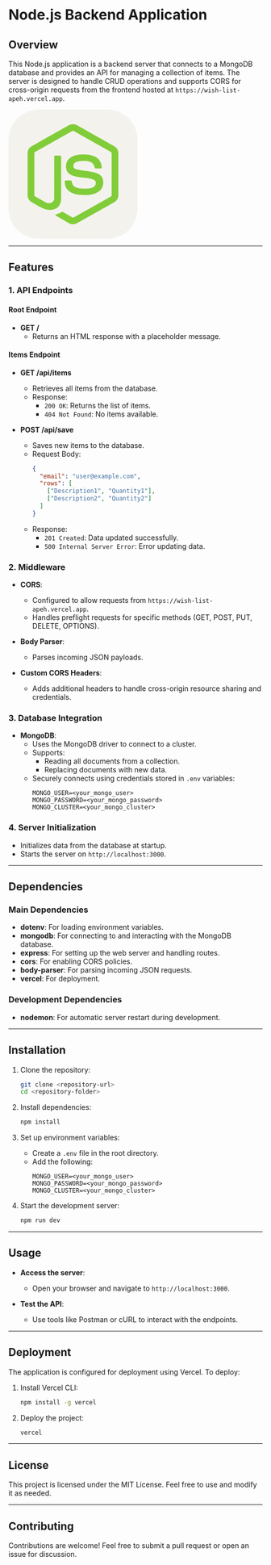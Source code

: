 # Node.js Backend Application

## Overview
This Node.js application is a backend server that connects to a MongoDB database and provides an API for managing a collection of items. The server is designed to handle CRUD operations and supports CORS for cross-origin requests from the frontend hosted at `https://wish-list-apeh.vercel.app`.


<svg xmlns="http://www.w3.org/2000/svg" width="256" height="256" viewBox="0 0 256 256">
  <g fill="none">
    <rect width="256" height="256" fill="#f4f2ed" rx="60"/>
    <path fill="#81cd39" d="M119.878 31.116c4.919-2.815 11.325-2.828 16.239 0c24.722 13.97 49.452 27.917 74.17 41.895c4.65 2.619 7.759 7.793 7.712 13.15v84.045c.035 5.579-3.382 10.877-8.287 13.436c-24.641 13.893-49.27 27.802-73.907 41.695c-5.019 2.87-11.554 2.649-16.418-.457c-7.387-4.282-14.787-8.544-22.175-12.822c-1.51-.9-3.212-1.616-4.278-3.08c.943-1.27 2.628-1.428 3.997-1.983c3.083-.981 5.916-2.555 8.748-4.082c.717-.49 1.591-.302 2.278.136c6.317 3.622 12.579 7.35 18.917 10.937c1.352.781 2.721-.256 3.877-.9c24.18-13.667 48.39-27.281 72.567-40.952c.896-.431 1.391-1.382 1.318-2.363c.017-27.725.004-55.454.009-83.18c.102-1.112-.542-2.136-1.549-2.592c-24.555-13.829-49.099-27.678-73.65-41.51a2.56 2.56 0 0 0-2.892-.005c-24.552 13.837-49.09 27.7-73.642 41.527c-1.003.457-1.676 1.464-1.557 2.58c.005 27.726 0 55.455 0 83.184a2.35 2.35 0 0 0 1.336 2.334c6.551 3.715 13.111 7.404 19.667 11.107c3.694 1.987 8.228 3.169 12.298 1.646c3.59-1.288 6.107-4.953 6.039-8.765c.034-27.563-.017-55.13.025-82.69c-.09-1.223 1.071-2.234 2.261-2.118c3.148-.022 6.3-.043 9.448.008c1.314-.03 2.218 1.288 2.056 2.52c-.013 27.738.034 55.476-.021 83.213c.008 7.393-3.029 15.437-9.867 19.054c-8.423 4.363-18.835 3.438-27.157-.746c-7.204-3.596-14.08-7.84-21.156-11.692c-4.918-2.545-8.318-7.864-8.283-13.439V86.161c-.052-5.468 3.182-10.736 7.975-13.317c24.637-13.903 49.27-27.818 73.902-41.728"/>
    <path fill="#81cd39" d="M141.372 89.335c10.745-.692 22.248-.41 31.917 4.884c7.487 4.056 11.637 12.57 11.769 20.887c-.209 1.121-1.382 1.74-2.453 1.663c-3.117-.004-6.236.043-9.353-.021c-1.323.051-2.091-1.168-2.257-2.337c-.896-3.98-3.067-7.921-6.812-9.841c-5.75-2.878-12.416-2.733-18.687-2.673c-4.576.242-9.498.639-13.376 3.33c-2.977 2.039-3.881 6.155-2.819 9.47c1.002 2.38 3.749 3.148 5.997 3.856c12.95 3.387 26.672 3.049 39.373 7.506c5.26 1.817 10.404 5.35 12.204 10.856c2.355 7.38 1.323 16.2-3.928 22.124c-4.258 4.875-10.459 7.529-16.644 8.97c-8.228 1.835-16.767 1.882-25.123 1.067c-7.857-.896-16.034-2.96-22.099-8.313c-5.187-4.504-7.72-11.522-7.469-18.294c.06-1.144 1.199-1.942 2.295-1.848c3.139-.025 6.279-.034 9.418.005c1.254-.09 2.184.994 2.248 2.176c.579 3.791 2.004 7.771 5.31 10.018c6.381 4.117 14.388 3.835 21.694 3.95c6.052-.268 12.847-.349 17.787-4.35c2.606-2.282 3.378-6.1 2.674-9.384c-.763-2.773-3.664-4.065-6.155-4.91c-12.783-4.043-26.659-2.576-39.318-7.149c-5.14-1.816-10.11-5.25-12.084-10.53c-2.755-7.473-1.493-16.717 4.308-22.44c5.656-5.695 13.82-7.888 21.583-8.672"/>
  </g>
</svg>


---

## Features

### 1. **API Endpoints**
#### Root Endpoint
- **GET /**
  - Returns an HTML response with a placeholder message.

#### Items Endpoint
- **GET /api/items**
  - Retrieves all items from the database.
  - Response:
    - `200 OK`: Returns the list of items.
    - `404 Not Found`: No items available.

- **POST /api/save**
  - Saves new items to the database.
  - Request Body:
    ```json
    {
      "email": "user@example.com",
      "rows": [
        ["Description1", "Quantity1"],
        ["Description2", "Quantity2"]
      ]
    }
    ```
  - Response:
    - `201 Created`: Data updated successfully.
    - `500 Internal Server Error`: Error updating data.

### 2. **Middleware**
- **CORS**:
  - Configured to allow requests from `https://wish-list-apeh.vercel.app`.
  - Handles preflight requests for specific methods (GET, POST, PUT, DELETE, OPTIONS).

- **Body Parser**:
  - Parses incoming JSON payloads.

- **Custom CORS Headers**:
  - Adds additional headers to handle cross-origin resource sharing and credentials.

### 3. **Database Integration**
- **MongoDB**:
  - Uses the MongoDB driver to connect to a cluster.
  - Supports:
    - Reading all documents from a collection.
    - Replacing documents with new data.
  - Securely connects using credentials stored in `.env` variables:
    ```env
    MONGO_USER=<your_mongo_user>
    MONGO_PASSWORD=<your_mongo_password>
    MONGO_CLUSTER=<your_mongo_cluster>
    ```

### 4. **Server Initialization**
- Initializes data from the database at startup.
- Starts the server on `http://localhost:3000`.

---

## Dependencies

### Main Dependencies
- **dotenv**: For loading environment variables.
- **mongodb**: For connecting to and interacting with the MongoDB database.
- **express**: For setting up the web server and handling routes.
- **cors**: For enabling CORS policies.
- **body-parser**: For parsing incoming JSON requests.
- **vercel**: For deployment.

### Development Dependencies
- **nodemon**: For automatic server restart during development.

---

## Installation

1. Clone the repository:
   ```bash
   git clone <repository-url>
   cd <repository-folder>
   ```

2. Install dependencies:
   ```bash
   npm install
   ```

3. Set up environment variables:
   - Create a `.env` file in the root directory.
   - Add the following:
     ```env
     MONGO_USER=<your_mongo_user>
     MONGO_PASSWORD=<your_mongo_password>
     MONGO_CLUSTER=<your_mongo_cluster>
     ```

4. Start the development server:
   ```bash
   npm run dev
   ```

---

## Usage

- **Access the server**:
  - Open your browser and navigate to `http://localhost:3000`.

- **Test the API**:
  - Use tools like Postman or cURL to interact with the endpoints.

---

## Deployment

The application is configured for deployment using Vercel. To deploy:
1. Install Vercel CLI:
   ```bash
   npm install -g vercel
   ```
2. Deploy the project:
   ```bash
   vercel
   ```

---

## License
This project is licensed under the MIT License. Feel free to use and modify it as needed.

---

## Contributing
Contributions are welcome! Feel free to submit a pull request or open an issue for discussion.

